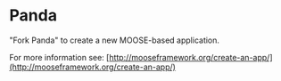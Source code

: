 Panda
=====

"Fork Panda" to create a new MOOSE-based application.

For more information see: [http://mooseframework.org/create-an-app/](http://mooseframework.org/create-an-app/)

